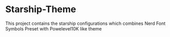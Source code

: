 # Starship-Theme
This project contains the starship configurations which combines Nerd Font Symbols Preset with Powelevel10K like theme
